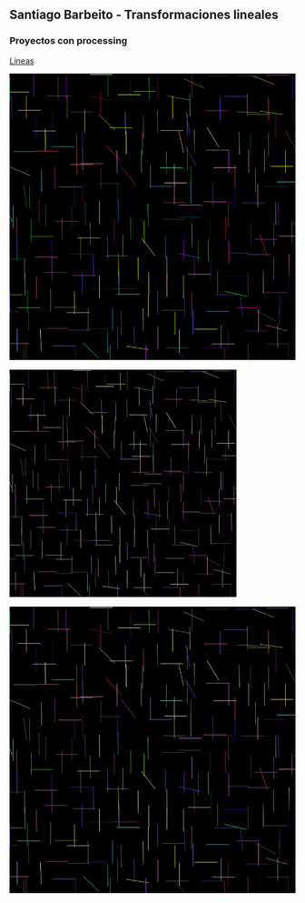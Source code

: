 ## Santiago Barbeito - Transformaciones lineales

### Proyectos con processing

[Lineas](https://santiagobarbeito.github.io/Lineas/) 

[![Imagen](https://github.com/santiagobarbeito/santiagobarbeito.github.io/blob/main/Lineas.png)](https://santiagobarbeito.github.io/Lineas/)

![Imagen](https://github.com/santiagobarbeito/santiagobarbeito.github.io/blob/main/Lineas.jpg)

![Imagen](https://github.com/santiagobarbeito/santiagobarbeito.github.io/blob/main/Lineas2.jpg)
